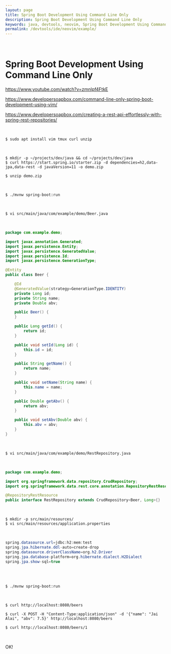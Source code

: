 ```yaml
---
layout: page
title: Spring Boot Development Using Command Line Only
description: Spring Boot Development Using Command Line Only
keywords: java, devtools, neovim, Spring Boot Development Using Command Line Only
permalink: /devtools/ide/neovim/example/
---
```


<br/>

# Spring Boot Development Using Command Line Only

https://www.youtube.com/watch?v=zmnlpf4FtkE

https://www.developersoapbox.com/command-line-only-spring-boot-development-using-vim/

https://www.developersoapbox.com/creating-a-rest-api-effortlessly-with-spring-rest-repositories/

<br/>

```
$ sudo apt install vim tmux curl unzip
```

<br/>

```
$ mkdir -p ~/projects/dev/java && cd ~/projects/dev/java
$ curl https://start.spring.io/starter.zip -d dependencies=h2,data-jpa,data-rest -d javaVersion=11 -o demo.zip

$ unzip demo.zip
```

<br/>

```
$ ./mvnw spring-boot:run
```

<br/>

```
$ vi src/main/java/com/example/demo/Beer.java
```

<!--

<br/>

```java
package com.example.demo;

import javax.annotation.Generated;
import javax.persistence.Entity;
import javax.persistence.GeneratedValue;
import javax.persistence.Id;
import javax.persistence.GenerationType;
import lombok.Data;

@Data
@Entity
public class Beer {
    @Id
    @GeneratedValue(strategy=GenerationType.IDENTITY)
    private Long id;
    private String name;
    private Double abv;
}
``` -->

<br/>

```java
package com.example.demo;

import javax.annotation.Generated;
import javax.persistence.Entity;
import javax.persistence.GeneratedValue;
import javax.persistence.Id;
import javax.persistence.GenerationType;

@Entity
public class Beer {

    @Id
    @GeneratedValue(strategy=GenerationType.IDENTITY)
    private Long id;
    private String name;
    private Double abv;

    public Beer() {
    }

    public Long getId() {
        return id;
    }

    public void setId(Long id) {
        this.id = id;
    }

    public String getName() {
        return name;
    }

    public void setName(String name) {
        this.name = name;
    }

    public Double getAbv() {
        return abv;
    }

    public void setAbv(Double abv) {
        this.abv = abv;
    }
}
```

<br/>

```
$ vi src/main/java/com/example/demo/RestRepository.java
```

<br/>

```java
package com.example.demo;

import org.springframework.data.repository.CrudRepository;
import org.springframework.data.rest.core.annotation.RepositoryRestResource;

@RepositoryRestResource
public interface RestRepository extends CrudRepository<Beer, Long>{}
```

<br/>

```
$ mkdir -p src/main/resources/
$ vi src/main/resources/application.properties
```

<br/>

```java
spring.datasource.url=jdbc:h2:mem:test
spring.jpa.hibernate.ddl-auto=create-drop
spring.datasource.driverClassName=org.h2.Driver
spring.jpa.database-platform=org.hibernate.dialect.H2Dialect
spring.jpa.show-sql=true
```

<br/>

<!-- ```
$ vi src/main/resources/data.sql
```

<br/>

```java
INSERT INTO beer(name,abv) VALUES('Jai Alai', 7.5);
INSERT INTO beer(name,abv) VALUES('Stella Artois', 5.0);
INSERT INTO beer(name,abv) VALUES('Lagunitas IPA', 6.2);
COMMIT;
``` -->

<br/>

```
$ ./mvnw spring-boot:run
```

<br/>

```
$ curl http://localhost:8080/beers

$ curl -X POST -H "Content-Type:application/json" -d '{"name": "Jai Alai", "abv": 7.5}' http://localhost:8080/beers

$ curl http://localhost:8080/beers/1
```

<br/>

OK!
